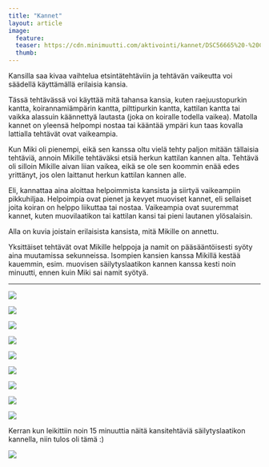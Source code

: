 ```yaml
---
title: "Kannet"
layout: article
image:
  feature:
  teaser: https://cdn.minimuutti.com/aktivointi/kannet/DSC56665%20-%20Copy-245px.jpg
  thumb:
---
```


Kansilla saa kivaa vaihtelua etsintätehtäviin ja tehtävän vaikeutta voi säädellä käyttämällä erilaisia kansia.

Tässä tehtävässä voi käyttää mitä tahansa kansia, kuten raejuustopurkin kantta, koirannamiämpärin kantta, pilttipurkin kantta, kattilan kantta tai vaikka alassuin käännettyä lautasta (joka on koiralle todella vaikea). Matolla kannet on yleensä helpompi nostaa tai kääntää ympäri kun taas kovalla lattialla tehtävät ovat vaikeampia.

Kun Miki oli pienempi, eikä sen kanssa oltu vielä tehty paljon mitään tällaisia tehtäviä, annoin Mikille tehtäväksi etsiä herkun kattilan kannen alta. Tehtävä oli silloin Mikille aivan liian vaikea, eikä se ole sen koommin enää edes yrittänyt, jos olen laittanut herkun kattilan kannen alle.

Eli, kannattaa aina aloittaa helpoimmista kansista ja siirtyä vaikeampiin pikkuhiljaa. Helpoimpia ovat pienet ja kevyet muoviset kannet, eli sellaiset joita koiran on helppo liikuttaa tai nostaa. Vaikeampia ovat suuremmat kannet, kuten muovilaatikon tai kattilan kansi tai pieni lautanen ylösalaisin.

Alla on kuvia joistain erilaisista kansista, mitä Mikille on annettu.

Yksittäiset tehtävät ovat Mikille helppoja ja namit on pääsääntöisesti syöty aina muutamissa sekunneissa. Isompien kansien kanssa Mikillä kestää kauemmin, esim. muovisen säilytyslaatikon kannen kanssa kesti noin minuutti, ennen kuin Miki sai namit syötyä.

---

![](https://cdn.minimuutti.com/aktivointi/kannet/DSC56656-800px.jpg)

![](https://cdn.minimuutti.com/aktivointi/kannet/DSC56665-800px.jpg)

![](https://cdn.minimuutti.com/aktivointi/kannet/DSC56671-800px.jpg)

![](https://cdn.minimuutti.com/aktivointi/kannet/DSC56322-800px.jpg)

![](https://cdn.minimuutti.com/aktivointi/kannet/DSC56376-800px.jpg)

![](https://cdn.minimuutti.com/aktivointi/kannet/DSC56406-800px.jpg)

![](https://cdn.minimuutti.com/aktivointi/kannet/DSC56227-800px.jpg)

![](https://cdn.minimuutti.com/aktivointi/kannet/DSC56295-800px.jpg)

![](https://cdn.minimuutti.com/aktivointi/kannet/DSC56302-800px.jpg)

Kerran kun leikittiin noin 15 minuuttia näitä kansitehtäviä säilytyslaatikon kannella, niin tulos oli tämä :)

![](https://cdn.minimuutti.com/aktivointi/kannet/DSC56307-800px.jpg)
